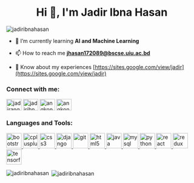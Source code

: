 <h1 align="center">Hi 👋, I'm Jadir Ibna Hasan</h1>

<p align="left"> <img src="https://komarev.com/ghpvc/?username=jadiribnahasan&label=Profile%20views&color=0e75b6&style=flat" alt="jadiribnahasan" /> </p>

- 🌱 I’m currently learning **AI and Machine Learning**

- 📫 How to reach me **jhasan172089@bscse.uiu.ac.bd**

- 📄 Know about my experiences [https://sites.google.com/view/jadir](https://sites.google.com/view/jadir)

<h3 align="left">Connect with me:</h3>
<p align="left">
<a href="https://fb.com/jadirangkon" target="blank"><img align="center" src="https://cdn.jsdelivr.net/npm/simple-icons@3.0.1/icons/facebook.svg" alt="jadirangkon" height="30" width="40" /></a>
<a href="https://instagram.com/jadiribnahasan" target="blank"><img align="center" src="https://cdn.jsdelivr.net/npm/simple-icons@3.0.1/icons/instagram.svg" alt="jadiribnahasan" height="30" width="40" /></a>
<a href="https://codeforces.com/profile/angkon" target="blank"><img align="center" src="https://cdn.jsdelivr.net/npm/simple-icons@3.0.1/icons/codeforces.svg" alt="angkon" height="30" width="40" /></a>
<a href="https://www.leetcode.com/angkon" target="blank"><img align="center" src="https://cdn.jsdelivr.net/npm/simple-icons@3.0.1/icons/leetcode.svg" alt="angkon" height="30" width="40" /></a>
</p>

<h3 align="left">Languages and Tools:</h3>
<p align="left"> <a href="https://getbootstrap.com" target="_blank"> <img src="https://devicons.github.io/devicon/devicon.git/icons/bootstrap/bootstrap-plain.svg" alt="bootstrap" width="40" height="40"/> </a> <a href="https://www.w3schools.com/cpp/" target="_blank"> <img src="https://devicons.github.io/devicon/devicon.git/icons/cplusplus/cplusplus-original.svg" alt="cplusplus" width="40" height="40"/> </a> <a href="https://www.w3schools.com/css/" target="_blank"> <img src="https://devicons.github.io/devicon/devicon.git/icons/css3/css3-original-wordmark.svg" alt="css3" width="40" height="40"/> </a> <a href="https://www.djangoproject.com/" target="_blank"> <img src="https://devicons.github.io/devicon/devicon.git/icons/django/django-original.svg" alt="django" width="40" height="40"/> </a> <a href="https://git-scm.com/" target="_blank"> <img src="https://www.vectorlogo.zone/logos/git-scm/git-scm-icon.svg" alt="git" width="40" height="40"/> </a> <a href="https://www.w3.org/html/" target="_blank"> <img src="https://devicons.github.io/devicon/devicon.git/icons/html5/html5-original-wordmark.svg" alt="html5" width="40" height="40"/> </a> <a href="https://www.java.com" target="_blank"> <img src="https://devicons.github.io/devicon/devicon.git/icons/java/java-original-wordmark.svg" alt="java" width="40" height="40"/> </a> <a href="https://www.mysql.com/" target="_blank"> <img src="https://devicons.github.io/devicon/devicon.git/icons/mysql/mysql-original-wordmark.svg" alt="mysql" width="40" height="40"/> </a> <a href="https://www.python.org" target="_blank"> <img src="https://devicons.github.io/devicon/devicon.git/icons/python/python-original.svg" alt="python" width="40" height="40"/> </a> <a href="https://reactjs.org/" target="_blank"> <img src="https://devicons.github.io/devicon/devicon.git/icons/react/react-original-wordmark.svg" alt="react" width="40" height="40"/> </a> <a href="https://redux.js.org" target="_blank"> <img src="https://devicons.github.io/devicon/devicon.git/icons/redux/redux-original.svg" alt="redux" width="40" height="40"/> </a> <a href="https://www.tensorflow.org" target="_blank"> <img src="https://www.vectorlogo.zone/logos/tensorflow/tensorflow-icon.svg" alt="tensorflow" width="40" height="40"/> </a> </p>

<p><img align="left" src="https://github-readme-stats.vercel.app/api/top-langs?username=jadiribnahasan&show_icons=true&locale=en&layout=compact" alt="jadiribnahasan" /></p>

<p>&nbsp;<img align="center" src="https://github-readme-stats.vercel.app/api?username=jadiribnahasan&show_icons=true&locale=en" alt="jadiribnahasan" /></p>
